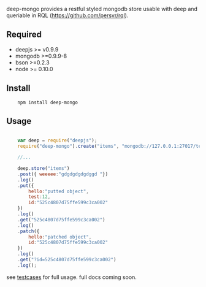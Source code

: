 deep-mongo provides a restful styled mongodb store usable with deep and queriable in RQL (https://github.com/persvr/rql).

## Required

* deepjs >= v0.9.9
* mongodb >=0.9.9-8
* bson >=0.2.3
* node >= 0.10.0

## Install
```shell
	npm install deep-mongo
```

## Usage

```javascript

	var deep = require("deepjs");
	require("deep-mongo").create("items", "mongodb://127.0.0.1:27017/test", "items");

	//...

	deep.store("items")
	.post({ weeeee:"gdgdgdgdgdggd "})
	.log()
	.put({
		hello:"putted object",
		test:12,
		id:"525c4807d75ffe599c3ca002"
	})
	.log()
	.get("525c4807d75ffe599c3ca002")
	.log()
	.patch({
		hello:"patched object",
		id:"525c4807d75ffe599c3ca002"
	})
	.log()
	.get("?id=525c4807d75ffe599c3ca002")
	.log();

```


see [testcases](./units/generic.js) for full usage. full docs coming soon.